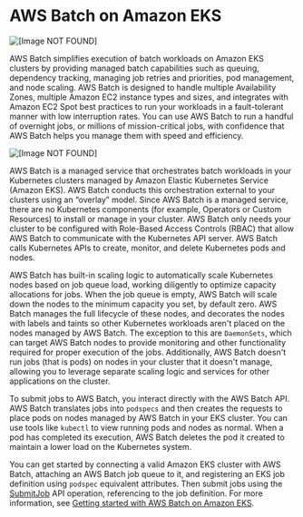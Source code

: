 # AWS Batch on Amazon EKS<a name="eks"></a>

![\[Image NOT FOUND\]](http://docs.aws.amazon.com/batch/latest/userguide/images/batch-on-eks.png)

AWS Batch simplifies execution of batch workloads on Amazon EKS clusters by providing managed batch capabilities such as queuing, dependency tracking, managing job retries and priorities, pod management, and node scaling\. AWS Batch is designed to handle multiple Availability Zones, multiple Amazon EC2 instance types and sizes, and integrates with Amazon EC2 Spot best practices to run your workloads in a fault\-tolerant manner with low interruption rates\. You can use AWS Batch to run a handful of overnight jobs, or millions of mission\-critical jobs, with confidence that AWS Batch helps you manage them with speed and efficiency\.

![\[Image NOT FOUND\]](http://docs.aws.amazon.com/batch/latest/userguide/images/batch-on-eks-detail.png)

AWS Batch is a managed service that orchestrates batch workloads in your Kubernetes clusters managed by Amazon Elastic Kubernetes Service \(Amazon EKS\)\. AWS Batch conducts this orchestration external to your clusters using an “overlay” model\. Since AWS Batch is a managed service, there are no Kubernetes components \(for example, Operators or Custom Resources\) to install or manage in your cluster\. AWS Batch only needs your cluster to be configured with Role\-Based Access Controls \(RBAC\) that allow AWS Batch to communicate with the Kubernetes API server\. AWS Batch calls Kubernetes APIs to create, monitor, and delete Kubernetes pods and nodes\.

AWS Batch has built\-in scaling logic to automatically scale Kubernetes nodes based on job queue load, working diligently to optimize capacity allocations for jobs\. When the job queue is empty, AWS Batch will scale down the nodes to the minimum capacity you set, by default zero\. AWS Batch manages the full lifecycle of these nodes, and decorates the nodes with labels and taints so other Kubernetes workloads aren't placed on the nodes managed by AWS Batch\. The exception to this are `DaemonSets`, which can target AWS Batch nodes to provide monitoring and other functionality required for proper execution of the jobs\. Additionally, AWS Batch doesn't run jobs \(that is pods\) on nodes in your cluster that it doesn't manage, allowing you to leverage separate scaling logic and services for other applications on the cluster\.

To submit jobs to AWS Batch, you interact directly with the AWS Batch API\. AWS Batch translates jobs into `podspecs` and then creates the requests to place pods on nodes managed by AWS Batch in your EKS cluster\. You can use tools like `kubectl` to view running pods and nodes as normal\. When a pod has completed its execution, AWS Batch deletes the pod it created to maintain a lower load on the Kubernetes system\.

You can get started by connecting a valid Amazon EKS cluster with AWS Batch, attaching an AWS Batch job queue to it, and registering an EKS job definition using `podspec` equivalent attributes\. Then submit jobs using the [SubmitJob](https://docs.aws.amazon.com/batch/latest/APIReference/API_SubmitJob.html) API operation, referencing to the job definition\. For more information, see [Getting started with AWS Batch on Amazon EKS](getting-started-eks.md)\.